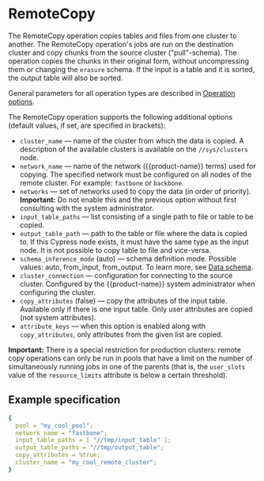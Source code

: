 # RemoteCopy

The RemoteCopy operation copies tables and files from one cluster to another. The RemoteCopy operation's jobs are run on the destination cluster and copy chunks from the source cluster ("pull"-schema). The operation copies the chunks in their original form, without uncompressing them or changing the `erasure` schema. If the input is a table and it is sorted, the output table will also be sorted.

General parameters for all operation types are described in [Operation options](../../../../user-guide/data-processing/operations/operations-options.md).

The RemoteCopy operation supports the following additional options (default values, if set, are specified in brackets):

* `cluster_name` — name of the cluster from which the data is copied. A description of the available clusters is available on the `//sys/clusters` node.
* `network_name` — name of the network ({{product-name}} terms) used for copying. The specified network must be configured on all nodes of the remote cluster. For example: `fastbone` or `backbone`.
* `networks` — set of networks used to copy the data (in order of priority). **Important:** Do not enable this and the previous option without first consulting with the system administrator.
* `input_table_paths` — list consisting of a single path to file or table to be copied.
* `output_table_path` — path to the table or file where the data is copied to. If this Cypress node exists, it must have the same type as the input node. It is not possible to copy table to file and vice-versa.
* `schema_inference_mode` (auto) — schema definition mode. Possible values: auto, from_input, from_output. To learn more, see [Data schema](../../../../user-guide/storage/static-schema.md#schema_inference).
* `cluster_connection` — configuration for connecting to the source cluster. Configured by the {{product-name}} system administrator when configuring the cluster.
* `copy_attributes` (false) — copy the attributes of the input table. Available only if there is one input table. Only user attributes are copied (not system attributes).
* `attribute_keys` — when this option is enabled along with `copy_attributes`, only attributes from the given list are copied.

**Important:** There is a special restriction for production clusters: remote copy operations can only be run in pools that have a limit on the number of simultaneously running jobs in one of the parents (that is, the `user_slots` value of the `resource_limits` attribute is below a certain threshold).

## Example specification

```yaml
{
  pool = "my_cool_pool";
  network_name = "fastbone";
  input_table_paths = [ "//tmp/input_table" ];
  output_table_paths = "//tmp/output_table";
  copy_attributes = %true;
  cluster_name = "my_cool_remote_cluster";
}
```
